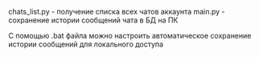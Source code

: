 chats_list.py - получение списка всех чатов аккаунта
main.py - сохранение истории сообщений чата в БД на ПК

С помощью .bat файла можно настроить автоматическое сохранение истории сообщений для локального доступа
